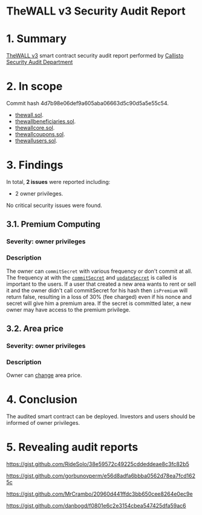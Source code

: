 # TheWALL v3 Security Audit Report

# 1. Summary

[TheWALL v3](https://thewall.global/) smart contract security audit report performed by [Callisto Security Audit Department](https://github.com/EthereumCommonwealth/Auditing)

# 2. In scope

Commit hash 4d7b98e06def9a605aba06663d5c90d5a5e55c54.

- [thewall.sol](https://github.com/isvirin/TheWall/blob/4d7b98e06def9a605aba06663d5c90d5a5e55c54/thewall.sol).
- [thewallbeneficiaries.sol](https://github.com/isvirin/TheWall/blob/4d7b98e06def9a605aba06663d5c90d5a5e55c54/thewallbeneficiaries.sol).
- [thewallcore.sol](https://github.com/isvirin/TheWall/blob/4d7b98e06def9a605aba06663d5c90d5a5e55c54/thewallcore.sol).
- [thewallcoupons.sol](https://github.com/isvirin/TheWall/blob/4d7b98e06def9a605aba06663d5c90d5a5e55c54/thewallcoupons.sol).
- [thewallusers.sol](https://github.com/isvirin/TheWall/blob/4d7b98e06def9a605aba06663d5c90d5a5e55c54/thewallusers.sol).

# 3. Findings

In total, **2 issues** were reported including:

- 2 owner privileges.

No critical security issues were found.

## 3.1. Premium Computing

### Severity: owner privileges

### Description

The owner can `commitSecret` with various frequency or don't commit at all.
The frequency at with the [`commitSecret`](https://github.com/ridesoloAudit/TheWall/blob/4d7b98e06def9a605aba06663d5c90d5a5e55c54/thewallcore.sol#L146) and [`updateSecret`](https://github.com/ridesoloAudit/TheWall/blob/4d7b98e06def9a605aba06663d5c90d5a5e55c54/thewallcore.sol#L154) is called is important to the users. If a user that created a new area wants to rent or sell it and the owner didn't call commitSecret for his hash then `isPremium` will return false, resulting in a loss of 30% (fee charged) even if his nonce and secret will give him a premium area. If the secret is committed later, a new owner may have access to the premium privilege.


## 3.2. Area price

### Severity: owner privileges

### Description

Owner can [change](https://github.com/isvirin/TheWall/blob/4d7b98e06def9a605aba06663d5c90d5a5e55c54/thewallcore.sol#L133) area price.

# 4. Conclusion

The audited smart contract can be deployed. Investors and users should be informed of owner privileges.


# 5. Revealing audit reports

https://gist.github.com/RideSolo/38e59572c49225cddeddeae8c3fc82b5

https://gist.github.com/gorbunovperm/e56d8adfa6bbba0562d78ea7fcd1625c

https://gist.github.com/MrCrambo/20960d441ffdc3bb650cee8264e0ec9e

https://gist.github.com/danbogd/f0801e6c2e3154cbea547425dfa59ac6

